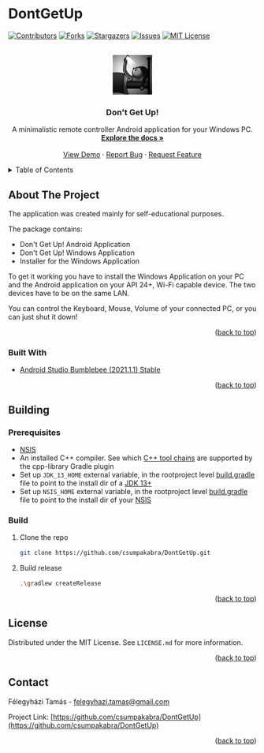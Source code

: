 # DontGetUp

<div id="top"></div>
<!--
*** Thanks for checking out the Best-README-Template. If you have a suggestion
*** that would make this better, please fork the repo and create a pull request
*** or simply open an issue with the tag "enhancement".
*** Don't forget to give the project a star!
*** Thanks again! Now go create something AMAZING! :D
-->



<!-- PROJECT SHIELDS -->
<!--
*** I'm using markdown "reference style" links for readability.
*** Reference links are enclosed in brackets [ ] instead of parentheses ( ).
*** See the bottom of this document for the declaration of the reference variables
*** for contributors-url, forks-url, etc. This is an optional, concise syntax you may use.
*** https://www.markdownguide.org/basic-syntax/#reference-style-links
-->
[![Contributors][contributors-shield]][contributors-url]
[![Forks][forks-shield]][forks-url]
[![Stargazers][stars-shield]][stars-url]
[![Issues][issues-shield]][issues-url]
[![MIT License][license-shield]][license-url]


<!-- PROJECT LOGO -->
<br />
<div align="center">
  <a href="https://github.com/csumpakabra/DontGetUp">
    <img src="app/src/main/ic_launcher-playstore.png" alt="Logo" width="80" height="80">
  </a>

<h3 align="center">Don't Get Up!</h3>

  <p align="center">
    A minimalistic remote controller Android application for your Windows PC.
    <br />
    <a href="https://github.com/csumpakabra/DontGetUp"><strong>Explore the docs »</strong></a>
    <br />
    <br />
    <a href="https://youtu.be/v0EuTl9R020">View Demo</a>
    ·
    <a href="https://github.com/csumpakabra/DontGetUp/issues">Report Bug</a>
    ·
    <a href="https://github.com/csumpakabra/DontGetUp/issues">Request Feature</a>
  </p>
</div>



<!-- TABLE OF CONTENTS -->
<details>
  <summary>Table of Contents</summary>
  <ol>
    <li>
      <a href="#about-the-project">About The Project</a>
      <ul>
        <li><a href="#built-with">Built With</a></li>
      </ul>
    </li>
    <li>
      <a href="#getting-started">Getting Started</a>
      <ul>
        <li><a href="#prerequisites">Prerequisites</a></li>
        <li><a href="#installation">Installation</a></li>
      </ul>
    </li>
    <li><a href="#usage">Usage</a></li>
    <li><a href="#license">License</a></li>
    <li><a href="#contact">Contact</a></li>
    <li><a href="#acknowledgments">Acknowledgments</a></li>
  </ol>
</details>



<!-- ABOUT THE PROJECT -->
## About The Project

The application was created mainly for self-educational purposes. 

The package contains:
* Don't Get Up! Android Application 
* Don't Get Up! Windows Application
* Installer for the Windows Application

To get it working you have to install the Windows Application on your PC and the Android application on your API 24+, Wi-Fi capable device. The two devices have to be on the same LAN.

You can control the Keyboard, Mouse, Volume of your connected PC, or you can just shut it down!

<p align="right">(<a href="#top">back to top</a>)</p>

### Built With

* [Android Studio Bumblebee (2021.1.1) Stable](https://android-developers.googleblog.com/2022/01/android-studio-bumblebee-202111-stable.html)

<p align="right">(<a href="#top">back to top</a>)</p>

<!-- GETTING STARTED -->
## Building


### Prerequisites

* [NSIS](https://nsis.sourceforge.io/Download)
* An installed C++ compiler. See which [C++ tool chains](https://docs.gradle.org/current/userguide/building_cpp_projects.html#sec:cpp_supported_tool_chain) are supported by the cpp-library Gradle plugin
* Set up `JDK_13_HOME` external variable, in the rootproject level [build.gradle](https://github.com/csumpakabra/DontGetUp/blob/main/build.gradle) file to point to the install dir of a [JDK 13+](https://openjdk.java.net/install/)
* Set up `NSIS_HOME` external variable, in the rootproject level [build.gradle](https://github.com/csumpakabra/DontGetUp/blob/main/build.gradle) file to point to the install dir of your [NSIS](https://nsis.sourceforge.io/Download)
  
### Build

1. Clone the repo
   ```sh
   git clone https://github.com/csumpakabra/DontGetUp.git
   ```
2. Build release
   ```sh
   .\gradlew createRelease
   ```

<p align="right">(<a href="#top">back to top</a>)</p>

<!-- LICENSE -->
## License

Distributed under the MIT License. See `LICENSE.md` for more information.

<p align="right">(<a href="#top">back to top</a>)</p>



<!-- CONTACT -->
## Contact

Félegyházi Tamás - felegyhazi.tamas@gmail.com

Project Link: [https://github.com/csumpakabra/DontGetUp](https://github.com/csumpakabra/DontGetUp)

<p align="right">(<a href="#top">back to top</a>)</p>


<!-- MARKDOWN LINKS & IMAGES -->
<!-- https://www.markdownguide.org/basic-syntax/#reference-style-links -->
[contributors-shield]: https://img.shields.io/github/contributors/csumpakabra/DontGetUp.svg?style=for-the-badge
[contributors-url]: https://github.com/csumpakabra/DontGetUp/graphs/contributors
[forks-shield]: https://img.shields.io/github/forks/csumpakabra/DontGetUp.svg?style=for-the-badge
[forks-url]: https://github.com/csumpakabra/DontGetUp/network/members
[stars-shield]: https://img.shields.io/github/stars/csumpakabra/DontGetUp.svg?style=for-the-badge
[stars-url]: https://github.com/csumpakabra/DontGetUp/stargazers
[issues-shield]: https://img.shields.io/github/issues/csumpakabra/DontGetUp.svg?style=for-the-badge
[issues-url]: https://github.com/csumpakabra/DontGetUp/issues
[license-shield]: https://img.shields.io/github/license/csumpakabra/DontGetUp.svg?style=for-the-badge
[license-url]: https://github.com/csumpakabra/DontGetUp/blob/master/LICENSE.txt
[linkedin-shield]: https://img.shields.io/badge/-LinkedIn-black.svg?style=for-the-badge&logo=linkedin&colorB=555
[linkedin-url]: https://linkedin.com/in/linkedin_username

